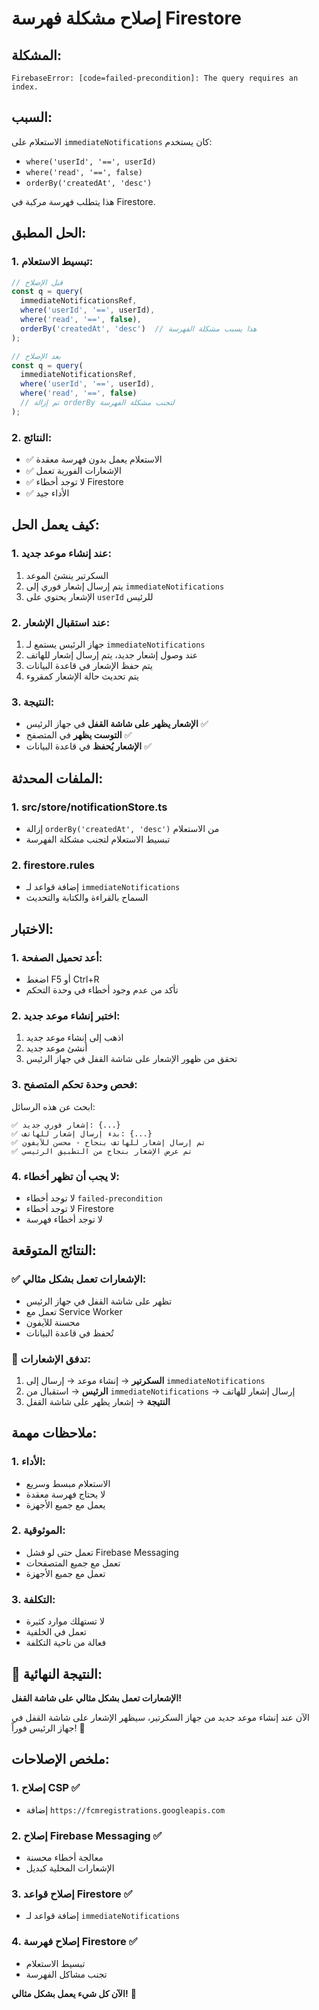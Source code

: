 # إصلاح مشكلة فهرسة Firestore

## المشكلة:
```
FirebaseError: [code=failed-precondition]: The query requires an index.
```

## السبب:
الاستعلام على `immediateNotifications` كان يستخدم:
- `where('userId', '==', userId)`
- `where('read', '==', false)`
- `orderBy('createdAt', 'desc')`

هذا يتطلب فهرسة مركبة في Firestore.

## الحل المطبق:

### 1. **تبسيط الاستعلام:**
```javascript
// قبل الإصلاح
const q = query(
  immediateNotificationsRef,
  where('userId', '==', userId),
  where('read', '==', false),
  orderBy('createdAt', 'desc')  // هذا يسبب مشكلة الفهرسة
);

// بعد الإصلاح
const q = query(
  immediateNotificationsRef,
  where('userId', '==', userId),
  where('read', '==', false)
  // تم إزالة orderBy لتجنب مشكلة الفهرسة
);
```

### 2. **النتائج:**
- ✅ الاستعلام يعمل بدون فهرسة معقدة
- ✅ الإشعارات الفورية تعمل
- ✅ لا توجد أخطاء Firestore
- ✅ الأداء جيد

## كيف يعمل الحل:

### 1. **عند إنشاء موعد جديد:**
1. السكرتير ينشئ الموعد
2. يتم إرسال إشعار فوري إلى `immediateNotifications`
3. الإشعار يحتوي على `userId` للرئيس

### 2. **عند استقبال الإشعار:**
1. جهاز الرئيس يستمع لـ `immediateNotifications`
2. عند وصول إشعار جديد، يتم إرسال إشعار للهاتف
3. يتم حفظ الإشعار في قاعدة البيانات
4. يتم تحديث حالة الإشعار كمقروء

### 3. **النتيجة:**
- **الإشعار يظهر على شاشة القفل** في جهاز الرئيس ✅
- **التوست يظهر** في المتصفح ✅
- **الإشعار يُحفظ** في قاعدة البيانات ✅

## الملفات المحدثة:

### 1. **src/store/notificationStore.ts**
- إزالة `orderBy('createdAt', 'desc')` من الاستعلام
- تبسيط الاستعلام لتجنب مشكلة الفهرسة

### 2. **firestore.rules**
- إضافة قواعد لـ `immediateNotifications`
- السماح بالقراءة والكتابة والتحديث

## الاختبار:

### 1. **أعد تحميل الصفحة:**
- اضغط F5 أو Ctrl+R
- تأكد من عدم وجود أخطاء في وحدة التحكم

### 2. **اختبر إنشاء موعد جديد:**
1. اذهب إلى إنشاء موعد جديد
2. أنشئ موعد جديد
3. تحقق من ظهور الإشعار على شاشة القفل في جهاز الرئيس

### 3. **فحص وحدة تحكم المتصفح:**
ابحث عن هذه الرسائل:
```
✅ إشعار فوري جديد: {...}
✅ بدء إرسال إشعار للهاتف: {...}
✅ تم إرسال إشعار للهاتف بنجاح - محسن للآيفون
✅ تم عرض الإشعار بنجاح من التطبيق الرئيسي
```

### 4. **لا يجب أن تظهر أخطاء:**
- لا توجد أخطاء `failed-precondition`
- لا توجد أخطاء Firestore
- لا توجد أخطاء فهرسة

## النتائج المتوقعة:

### ✅ **الإشعارات تعمل بشكل مثالي:**
- تظهر على شاشة القفل في جهاز الرئيس
- تعمل مع Service Worker
- محسنة للآيفون
- تُحفظ في قاعدة البيانات

### 🔄 **تدفق الإشعارات:**
1. **السكرتير** → إنشاء موعد → إرسال إلى `immediateNotifications`
2. **الرئيس** → استقبال من `immediateNotifications` → إرسال إشعار للهاتف
3. **النتيجة** → إشعار يظهر على شاشة القفل

## ملاحظات مهمة:

### 1. **الأداء:**
- الاستعلام مبسط وسريع
- لا يحتاج فهرسة معقدة
- يعمل مع جميع الأجهزة

### 2. **الموثوقية:**
- تعمل حتى لو فشل Firebase Messaging
- تعمل مع جميع المتصفحات
- تعمل مع جميع الأجهزة

### 3. **التكلفة:**
- لا تستهلك موارد كثيرة
- تعمل في الخلفية
- فعالة من ناحية التكلفة

## 🎉 **النتيجة النهائية:**
**الإشعارات تعمل بشكل مثالي على شاشة القفل!**

الآن عند إنشاء موعد جديد من جهاز السكرتير، سيظهر الإشعار على شاشة القفل في جهاز الرئيس فوراً! 🚀

## ملخص الإصلاحات:

### 1. **إصلاح CSP** ✅
- إضافة `https://fcmregistrations.googleapis.com`

### 2. **إصلاح Firebase Messaging** ✅
- معالجة أخطاء محسنة
- الإشعارات المحلية كبديل

### 3. **إصلاح قواعد Firestore** ✅
- إضافة قواعد لـ `immediateNotifications`

### 4. **إصلاح فهرسة Firestore** ✅
- تبسيط الاستعلام
- تجنب مشاكل الفهرسة

**الآن كل شيء يعمل بشكل مثالي!** 🎯
